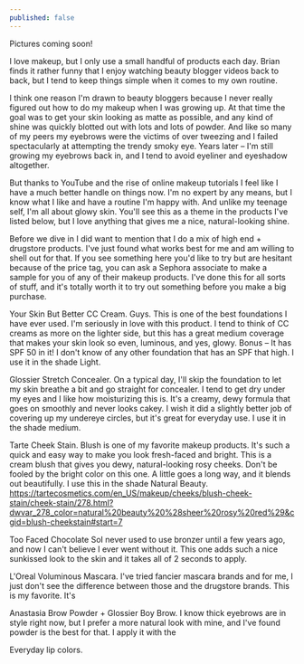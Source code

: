 ```yaml
---
published: false
---
```

Pictures coming soon! 

I love makeup, but I only use a small handful of products each day. Brian finds it rather funny that I enjoy watching beauty blogger videos back to back, but I tend to keep things simple when it comes to my own routine.  

I think one reason I'm drawn to beauty bloggers because I never really figured out how to do my makeup when I was growing up. At that time the goal was to get your skin looking as matte as possible, and any kind of shine was quickly blotted out with lots and lots of powder.  And like so many of my peers my eyebrows were the victims of over tweezing and I failed spectacularly at attempting the trendy smoky eye. Years later – I'm still growing my eyebrows back in, and I tend to avoid eyeliner and eyeshadow altogether. 

But thanks to YouTube and the rise of online makeup tutorials I feel like I have a much better handle on things now. I'm no expert by any means, but I know what I like and have a routine I'm happy with. And unlike my teenage self, I'm all about glowy skin. You'll see this as a theme in the products I've listed below, but I love anything that gives me a nice, natural-looking shine. 

Before we dive in I did want to mention that I do a mix of high end + drugstore products. I've just found what works best for me and am willing to shell out for that. If you see something here you'd like to try but are hesitant because of the price tag, you can ask a Sephora associate to make a sample for you of any of their makeup products. I've done this for all sorts of stuff, and it's totally worth it to try out something before you make a big purchase.

Your Skin But Better CC Cream. Guys. This is one of the best foundations I have ever used. I'm seriously in love with this product. I tend to think of CC creams as more on the lighter side, but this has a great medium coverage that makes your skin look so even, luminous, and yes, glowy. Bonus – It has SPF 50 in it! I don't know of any other foundation that has an SPF that high. I use it in the shade Light. 

Glossier Stretch Concealer. On a typical day, I'll skip the foundation to let my skin breathe a bit and go straight for concealer. I tend to get dry under my eyes and I like how moisturizing this is. It's a creamy, dewy formula that goes on smoothly and never looks cakey. I wish it did a slightly better job of covering up my undereye circles, but it's great for everyday use. I use it in the shade medium. 

Tarte Cheek Stain. Blush is one of my favorite makeup products. It's such a quick and easy way to make you look fresh-faced and bright. This is a cream blush that gives you dewy, natural-looking rosy cheeks. Don't be fooled by the bright color on this one. A little goes a long way, and it blends out beautifully. I use this in the shade Natural Beauty. https://tartecosmetics.com/en_US/makeup/cheeks/blush-cheek-stain/cheek-stain/278.html?dwvar_278_color=natural%20beauty%20%28sheer%20rosy%20red%29&cgid=blush-cheekstain#start=7 

Too Faced Chocolate SoI never used to use bronzer until a few years ago, and now I can't believe I ever went without it. This one adds such a nice sunkissed look to the skin and it takes all of 2 seconds to apply. 

L'Oreal Voluminous Mascara. I've tried fancier mascara brands and for me, I just don't see the difference between those and the drugstore brands. This is my favorite. It's 

Anastasia Brow Powder + Glossier Boy Brow. I know thick eyebrows are in style right now, but I prefer a more natural look with mine, and I've found powder is the best for that. I apply it with the 

Everyday lip colors. 


